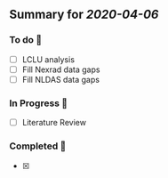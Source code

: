 ## Summary for *2020-04-06* 
### To do :green_book: 
- [ ] LCLU analysis
- [ ] Fill Nexrad data gaps
- [ ] Fill NLDAS data gaps
### In Progress :ledger: 
- [ ] Literature Review
### Completed :closed_book: 
- [x] 
